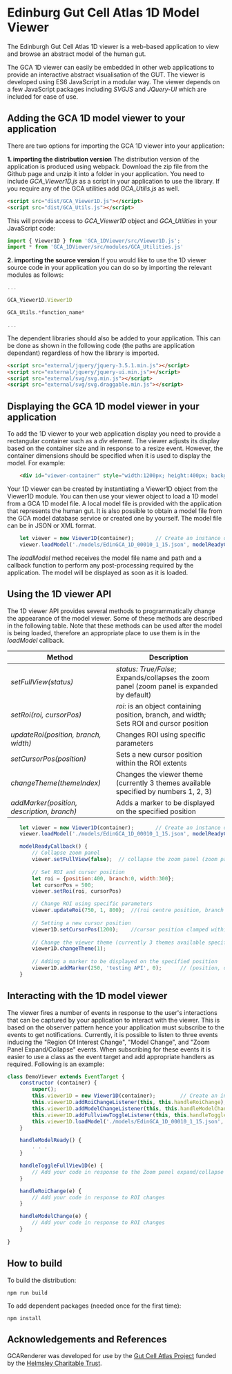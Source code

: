 # Edinburg Gut Cell Atlas 1D Model Viewer

The Edinburgh Gut Cell Atlas 1D viewer is a web-based application to view and browse an abstract model of the human gut. 

The GCA 1D viewer can easily be embedded in other web applications to provide an interactive abstract visualisation of the GUT.
The viewer is developed using ES6 JavaScript in a modular way. 
The viewer depends on a few JavaScript packages including *SVGJS* and *JQuery-UI* which are included for ease of use.


## Adding the GCA 1D model viewer to your application

There are two options for importing the GCA 1D viewer into your application:

**1. importing the distribution version**
The distribution version of the application is produced using webpack. Download the zip file from the Github page and unzip it into a folder in your application.
You need to include *GCA_Viewer1D.js* as a script in your application to use the library. If you require any of the GCA utilities add *GCA_Utilis.js* as well.

```html
<script src="dist/GCA_Viewer1D.js"></script>
<script src="dist/GCA_Utils.js"></script>
```

This will provide  access to *GCA_Viewer1D* object and *GCA_Utilities* in your JavaScript code:
	
```javascript
import { Viewer1D } from 'GCA_1DViewer/src/Viewer1D.js';
import * from 'GCA_1DViewer/src/modules/GCA_Utilities.js'

```

**2. importing the source version**
If you would like to use the 1D viewer source code in your application you can do so by importing the relevant modules as follows:

```javascript
...

GCA_Viewer1D.Viewer1D

GCA_Utils.*function_name*

...

```

The dependent libraries should also be added to your application. This can be done as shown in the following code (the paths are application dependant) regardless of how the library is imported. 


```html
<script src="external/jquery/jquery-3.5.1.min.js"></script>
<script src="external/jquery/jquery-ui.min.js"></script>
<script src="external/svg/svg.min.js"></script>
<script src="external/svg/svg.draggable.min.js"></script>
```

## Displaying the GCA 1D model viewer in your application
To add the 1D viewer to your web application display you need to provide a rectangular container such as a *div* element. The viewer adjusts its display based on the container size and in response to a resize event. However, the container dimensions should be specified when it is used to display the model.
For example:

```html
	<div id="viewer-container" style="width:1200px; height:400px; background-color:#777">	
```

Your 1D viewer can be created by instantiating a Viewer1D object from the Viewer1D module. You can then use your viewer object to load a 1D model from a GCA 1D model file. A local model file is provided with the application that represents the human gut. It is also possible to obtain a model file from the GCA model database service or created one by yourself. The model file can be in JSON or XML format.

```javascript
	let viewer = new Viewer1D(container);		// Create an instance of the 1D viewer 
	viewer.loadModel('./models/EdinGCA_1D_00010_1_15.json', modelReadyCallback())  // Load and display a 1D model and set a callback for any required post load processing  
```
The *loadModel* method receives the model file name and path and a callback function to perform any post-processing required by the application.
The model will be displayed as soon as it is loaded.
  
## Using the 1D viewer API 
The 1D viewer API provides several methods to programmatically change the appearance of the model viewer. Some of these methods are described in the following table. Note that these methods can be used after the model is being loaded, therefore an appropriate place to use them is in the *loadModel* callback.


| Method    | Description |
| --------- | ----------- |
| *setFullView(status)*	| *status: True/False*;  Expands/collapses the zoom panel (zoom panel is expanded by default) | 
| *setRoi(roi, cursorPos)* | *roi*: is an object containing position, branch, and width; Sets ROI and cursor position |
| *updateRoi(position, branch, width)* | Changes ROI using specific parameters |
| *setCursorPos(position)* | Sets a new cursor position within the ROI extents |
| *changeTheme(themeIndex)* | Changes the viewer theme (currently 3 themes available specified by numbers 1, 2, 3) |
| *addMarker(position, description, branch)* | Adds a marker to be displayed on the specified position |

		
```javascript
	let viewer = new Viewer1D(container);		// Create an instance of the 1D viewer 
	viewer.loadModel('./models/EdinGCA_1D_00010_1_15.json', modelReadyCallback())  // Load and display a 1D model and set a callback for any required post load processing  

	modelReadyCallback() {
		// Collapse zoom panel
		viewer.setFullView(false);	// collapse the zoom panel (zoom panel is expanded by default) 
		
		// Set ROI and cursor position
		let roi = {position:400, branch:0, width:300};
		let cursorPos = 500;
		viewer.setRoi(roi, cursorPos)

		// Change ROI using specific parameters
		viewer.updateRoi(750, 1, 800);  //(roi centre position, branch index:0/1, roi width)
		
		// Setting a new cursor position
		viewer1D.setCursorPos(1200);    //cursor position clamped within the  ROI extents
		
		// Change the viewer theme (currently 3 themes available specified by numbers 1, 2, 3)
		viewer1D.changeTheme(1);
	
		// Adding a marker to be displayed on the specified position 
		viewer1D.addMarker(250, 'testing API', 0);		// (position, description, branch index [0:colon/1:ileum]))
	}
```


## Interacting with the 1D model viewer
The viewer fires a number of events in response to the user's interactions that can be captured by your application to interact with the viewer. This is based on the observer pattern hence your application must subscribe to the events to get notifications.
Currently, it is possible to listen to three events inducing the "Region Of Interest Change", "Model Change", and "Zoom Panel Expand/Collapse" events. When subscribing for these events it is easier to use a class as the event target and add appropriate handlers as required. Following is an example:


```javascript
class DemoViewer extends EventTarget {
	constructor (container) {
		super();
		this.viewer1D = new Viewer1D(container);		// Create an instance of the 1D viewer 
		this.viewer1D.addRoiChangeListener(this, this.handleRoiChange);			// (optional) adding a handler for region of interest change events
		this.viewer1D.addModelChangeListener(this, this.handleModelChange);     // (optional) adding a handler for model change events 
		this.viewer1D.addFullviewToggleListener(this, this.handleToggleFullView1D);   // (optional) adding a handler for handling zoom panel expand/collapse events   
		this.viewer1D.loadModel('./models/EdinGCA_1D_00010_1_15.json', this.handleModelReady.bind(this))  // Load and display a 1D model and set a callback for any required post load processing  
	}

	handleModelReady() {
		. . .
	}

	handleToggleFullView1D(e) {
		// Add your code in response to the Zoom panel expand/collapse
	}

	handleRoiChange(e) {
		// Add your code in response to ROI changes
	}

	handleModelChange(e) {
		// Add your code in response to ROI changes
	}
		
}
```

## How to build 

To build the distribution:

```
npm run build
```

To add dependent packages (needed once for the first time): 

```
npm install
```


## Acknowledgements and References

GCARenderer was developed for use by the
<a
href="https://www.ed.ac.uk/comparative-pathology/the-gut-cell-atlas-project">
Gut Cell Atlas Project</a>
funded by the
<a
href="https://helmsleytrust.org/">
Helmsley Charitable Trust</a>.

